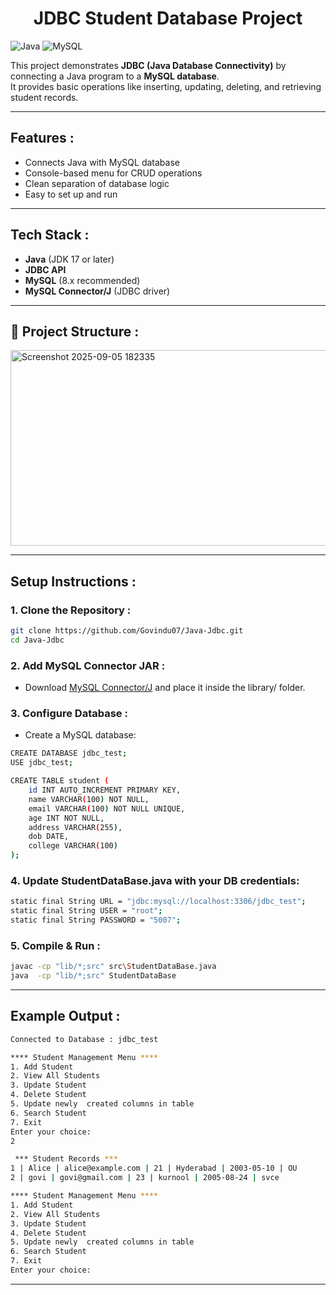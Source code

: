 <h1 align="center"> JDBC Student Database Project </h1>

![Java](https://img.shields.io/badge/Java-17-blue)
![MySQL](https://img.shields.io/badge/MySQL-8-orange)
 
This project demonstrates **JDBC (Java Database Connectivity)** by connecting a Java program to a **MySQL database**.  
It provides basic operations like inserting, updating, deleting, and retrieving student records.  

---

##  Features : 
- Connects Java with MySQL database  
- Console-based menu for CRUD operations  
- Clean separation of database logic  
- Easy to set up and run  

---

##  Tech Stack :
- **Java** (JDK 17 or later)  
- **JDBC API**  
- **MySQL** (8.x recommended)  
- **MySQL Connector/J** (JDBC driver)  

---

## 📂 Project Structure :


<img width="600" height="313" alt="Screenshot 2025-09-05 182335" src="https://github.com/user-attachments/assets/ae5dc7d1-0c97-4bb7-9fdb-739820540eea" />

---

##  Setup Instructions : 

### 1. Clone the Repository :  
```bash
git clone https://github.com/Govindu07/Java-Jdbc.git
cd Java-Jdbc
```

### 2. Add MySQL Connector JAR :

- Download [MySQL Connector/J](https://dev.mysql.com/downloads/connector/j/?utm_source=chatgpt.com)
 and place it inside the library/ folder.

### 3. Configure Database :

- Create a MySQL database:
```bash
CREATE DATABASE jdbc_test;
USE jdbc_test;

CREATE TABLE student (
    id INT AUTO_INCREMENT PRIMARY KEY,
    name VARCHAR(100) NOT NULL,
    email VARCHAR(100) NOT NULL UNIQUE,
    age INT NOT NULL,
    address VARCHAR(255),
    dob DATE,
    college VARCHAR(100)
);

```

### 4. Update StudentDataBase.java with your DB credentials:
```bash
static final String URL = "jdbc:mysql://localhost:3306/jdbc_test";
static final String USER = "root";
static final String PASSWORD = "5007";
```

### 5. Compile & Run :
```bash
javac -cp "lib/*;src" src\StudentDataBase.java
java  -cp "lib/*;src" StudentDataBase

```

---

## Example Output :
```bash
Connected to Database : jdbc_test 

**** Student Management Menu ****
1. Add Student
2. View All Students
3. Update Student 
4. Delete Student
5. Update newly  created columns in table
6. Search Student
7. Exit 
Enter your choice: 
2

 *** Student Records ***
1 | Alice | alice@example.com | 21 | Hyderabad | 2003-05-10 | OU
2 | govi | govi@gmail.com | 23 | kurnool | 2005-08-24 | svce

**** Student Management Menu ****
1. Add Student
2. View All Students
3. Update Student 
4. Delete Student
5. Update newly  created columns in table
6. Search Student
7. Exit 
Enter your choice:

```

---





